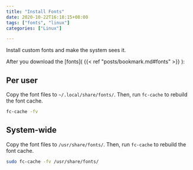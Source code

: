 ```yaml
---
title: "Install Fonts"
date: 2020-10-22T16:18:15+08:00
tags: ["fonts", "linux"]
categories: ["Linux"]

---
```


Install custom fonts and make the system sees it.
<!--more-->

After you download the [fonts]( {{< ref "posts/bookmark.md#fonts" >}} ):

## Per user

Copy the font files to  `~/.local/share/fonts/`. Then, run `fc-cache` to rebuild the font cache.

```bash
fc-cache -fv
```

## System-wide

Copy the font files to  `/usr/share/fonts/`. Then, run `fc-cache` to rebuild the font cache.

```bash
sudo fc-cache -fv /usr/share/fonts/
```
